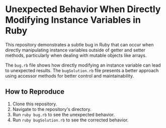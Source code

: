 # Unexpected Behavior When Directly Modifying Instance Variables in Ruby

This repository demonstrates a subtle bug in Ruby that can occur when directly manipulating instance variables outside of getter and setter methods, particularly when dealing with mutable objects like arrays.

The `bug.rb` file shows how directly modifying an instance variable can lead to unexpected results. The `bugSolution.rb` file presents a better approach using accessor methods for better control and maintainability.

## How to Reproduce

1. Clone this repository.
2. Navigate to the repository's directory.
3. Run `ruby bug.rb` to see the unexpected behavior.
4. Run `ruby bugSolution.rb` to see the corrected behavior.

